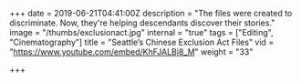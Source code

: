 +++
date = 2019-06-21T04:41:00Z
description = "The files were created to discriminate. Now, they're helping descendants discover their stories."
image = "/thumbs/exclusionact.jpg"
internal = "true"
tags = ["Editing", "Cinematography"]
title = "Seattle’s Chinese Exclusion Act Files"
vid = "https://www.youtube.com/embed/KhFJALBj8_M"
weight = "33"

+++
